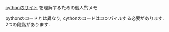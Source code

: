 [cythonのサイト](http://docs.cython.org/en/latest/src/quickstart/build.html) を理解するための個人的メモ

pythonのコードとは異なり, cythonのコードはコンパイルする必要があります. 2つの段階があります.
